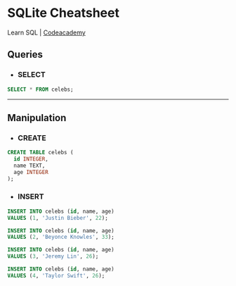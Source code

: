 # SQLite Cheatsheet

Learn SQL | [Codeacademy](https://www.codecademy.com/courses/learn-sql)

## Queries

- ### SELECT

```sql
SELECT * FROM celebs;
```

---

## Manipulation

- ### CREATE

```sql
CREATE TABLE celebs (
  id INTEGER,
  name TEXT,
  age INTEGER
);
```

- ### INSERT

```sql
INSERT INTO celebs (id, name, age)
VALUES (1, 'Justin Bieber', 22);

INSERT INTO celebs (id, name, age)
VALUES (2, 'Beyonce Knowles', 33);

INSERT INTO celebs (id, name, age)
VALUES (3, 'Jeremy Lin', 26);

INSERT INTO celebs (id, name, age)
VALUES (4, 'Taylor Swift', 26);
```

